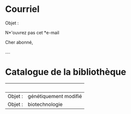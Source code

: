 # Courriel
Objet :

N*'ouvrez pas cet *e-mail

Cher abonné,

....

# Catalogue de la bibliothèque

|   |   |
---------|--------------------
| Objet : | génétiquement modifié |
| Objet : | biotechnologie |



